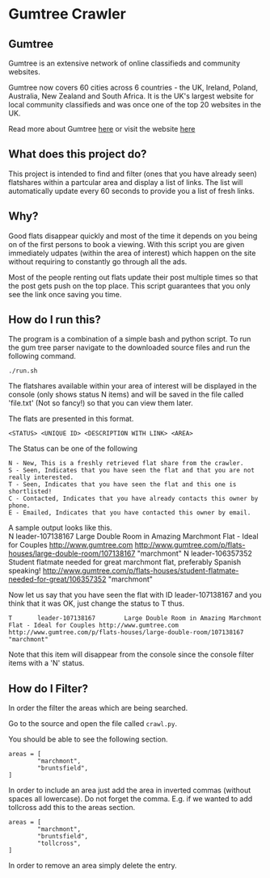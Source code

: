 # Gumtree Crawler

## Gumtree 

Gumtree is an extensive network of online classifieds and community websites.  

Gumtree now covers 60 cities across 6 countries - the UK, Ireland, Poland, Australia, New Zealand and South Africa. It is the UK's largest website for local community classifieds and was once one of the top 20 websites in the UK.

Read more about Gumtree [here](http://en.wikipedia.org/wiki/Gumtree) or visit the website [here](http://www.gumtree.com/)

## What does this project do?

This project is intended to find and filter (ones that you have already seen) flatshares within a partcular area and display a list of links.  The list will automatically update every 60 seconds to provide you a list of fresh links.  

## Why?

Good flats disappear quickly and most of the time it depends on you being on of the first persons to book a viewing.  With this script you are given immediately udpates (within the area of interest) which happen on the site without requiring to constantly go through all the ads.  

Most of the people renting out flats update their post multiple times so that the post gets push on the top place.  This script guarantees that you only see the link once saving you time.  

## How do I run this?

The program is a combination of a simple bash and python script.  To run the gum tree parser navigate to the downloaded source files and run the following command. 

    ./run.sh
  
The flatshares available within your area of interest will be displayed in the console (only shows status N items) and will be saved in the file called 'file.txt' (Not so fancy!) so that you can view them later.  

The flats are presented in this format. 

    <STATUS> <UNIQUE ID> <DESCRIPTION WITH LINK> <AREA>
  
The Status can be one of the following 

    N - New, This is a freshly retrieved flat share from the crawler.
    S - Seen, Indicates that you have seen the flat and that you are not really interested. 
    T - Seen, Indicates that you have seen the flat and this one is shortlisted! 
    C - Contacted, Indicates that you have already contacts this owner by phone.  
    E - Emailed, Indicates that you have contacted this owner by email.
  
A sample output looks like this.  
    N       leader-107138167        Large Double Room in Amazing Marchmont Flat - Ideal for Couples http://www.gumtree.com http://www.gumtree.com/p/flats-houses/large-double-room/107138167    "marchmont"
    N       leader-106357352        Student flatmate needed for great marchmont flat, preferably Spanish speaking!  http://www.gumtree.com/p/flats-houses/student-flatmate-needed-for-great/106357352      "marchmont"
  
Now let us say that you have seen the flat with ID leader-107138167 and you think that it was OK, just change the status to T thus. 

    T       leader-107138167        Large Double Room in Amazing Marchmont Flat - Ideal for Couples http://www.gumtree.com http://www.gumtree.com/p/flats-houses/large-double-room/107138167    "marchmont"

Note that this item will disappear from the console since the console filter items with a 'N' status.  

## How do I Filter?

In order the filter the areas which are being searched.  

Go to the source and open the file called <code>crawl.py</code>.  

You should be able to see the following section. 

    areas = [
        	"marchmont", 
    		"bruntsfield",
    ]
    
In order to include an area just add the area in inverted commas (without spaces all lowercase).  Do not forget the comma.  E.g. if we wanted to add tollcross add this to the areas section.
    
    areas = [
            "marchmont", 
    		"bruntsfield",
            "tollcross",
    ] 

In order to remove an area simply delete the entry.  





  
